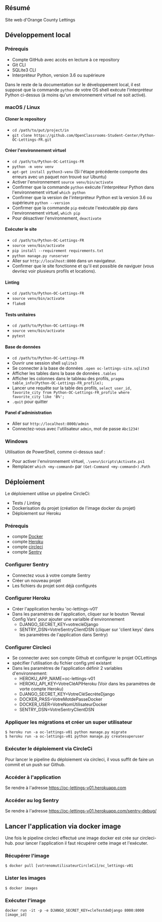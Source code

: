 ## Résumé

Site web d'Orange County Lettings

## Développement local

### Prérequis

- Compte GitHub avec accès en lecture à ce repository
- Git CLI
- SQLite3 CLI
- Interpréteur Python, version 3.6 ou supérieure

Dans le reste de la documentation sur le développement local, il est supposé que la commande `python` de votre OS shell exécute l'interpréteur Python ci-dessus (à moins qu'un environnement virtuel ne soit activé).

### macOS / Linux

#### Cloner le repository

- `cd /path/to/put/project/in`
- `git clone https://github.com/OpenClassrooms-Student-Center/Python-OC-Lettings-FR.git`

#### Créer l'environnement virtuel

- `cd /path/to/Python-OC-Lettings-FR`
- `python -m venv venv`
- `apt-get install python3-venv` (Si l'étape précédente comporte des erreurs avec un paquet non trouvé sur Ubuntu)
- Activer l'environnement `source venv/bin/activate`
- Confirmer que la commande `python` exécute l'interpréteur Python dans l'environnement virtuel
`which python`
- Confirmer que la version de l'interpréteur Python est la version 3.6 ou supérieure `python --version`
- Confirmer que la commande `pip` exécute l'exécutable pip dans l'environnement virtuel, `which pip`
- Pour désactiver l'environnement, `deactivate`

#### Exécuter le site

- `cd /path/to/Python-OC-Lettings-FR`
- `source venv/bin/activate`
- `pip install --requirement requirements.txt`
- `python manage.py runserver`
- Aller sur `http://localhost:8000` dans un navigateur.
- Confirmer que le site fonctionne et qu'il est possible de naviguer (vous devriez voir plusieurs profils et locations).

#### Linting

- `cd /path/to/Python-OC-Lettings-FR`
- `source venv/bin/activate`
- `flake8`

#### Tests unitaires

- `cd /path/to/Python-OC-Lettings-FR`
- `source venv/bin/activate`
- `pytest`

#### Base de données

- `cd /path/to/Python-OC-Lettings-FR`
- Ouvrir une session shell `sqlite3`
- Se connecter à la base de données `.open oc-lettings-site.sqlite3`
- Afficher les tables dans la base de données `.tables`
- Afficher les colonnes dans le tableau des profils, `pragma table_info(Python-OC-Lettings-FR_profile);`
- Lancer une requête sur la table des profils, `select user_id, favorite_city from
  Python-OC-Lettings-FR_profile where favorite_city like 'B%';`
- `.quit` pour quitter

#### Panel d'administration

- Aller sur `http://localhost:8000/admin`
- Connectez-vous avec l'utilisateur `admin`, mot de passe `Abc1234!`

### Windows

Utilisation de PowerShell, comme ci-dessus sauf :

- Pour activer l'environnement virtuel, `.\venv\Scripts\Activate.ps1` 
- Remplacer `which <my-command>` par `(Get-Command <my-command>).Path`

## Déploiement

Le déploiement utilise un pipeline CircleCi:
* Tests / Linting
* Dockerisation du projet (création de l'image docker du projet)
* Déploiement sur Heroku

### Prérequis
- compte [Docker](https://www.docker.com/)
- compte [Heroku](https://www.heroku.com/)
- compte [circleci](https://circleci.com/)
- compte [Sentry](https://sentry.io/welcome/)

### Configurer Sentry
- Connectez vous à votre compte Sentry
- Créer un nouveau projet
- Les fichiers du projet sont déjà configurés

### Configurer Heroku
- Créer l'application heroku 'oc-lettings-v01'
- Dans les paramètres de l'application, cliquer sur le bouton 'Reveal Config Vars' pour ajouter une varialble d'environnement
  * DJANGO_SECRET_KEY=votrecléDjango
  * SENTRY_DSN=VotreSentryClientDSN (cliquer sur 'client keys' dans les paramètres de l'application dans Sentry)

### Configurer Circleci
- Se connecter avec son compte Github et configurer le projet OCLettings
- spécifier l'utilisation du fichier config.yml existant
- Dans les paramètres de l'application définir 2 variables d'environnement:
  * HEROKU_APP_NAME=oc-lettings-v01
  * HEROKU_API_KEY=VotreCléAPIHeroku (Voir dans les paramètres de vorte compte Heroku)
  * DJANGO_SECRET_KEY=VotreCléSecrèteDjango
  * DOCKER_PASS=VotreMotdePasseDocker
  * DOCKER_USER=VotreNomUtilisateurDocker
  * SENTRY_DSN=VotreSentryClientDSN

### Appliquer les migrations et créer un super utilisateur
```$ heroku run -a oc-lettings-v01 python manage.py migrate```\
```$ heroku run -a oc-lettings-v01 python manage.py createsuperuser```

### Exécuter le déploiement via CircleCi

Pour lancer le pipeline du déploiement via circleci, il vous suffit de faire un commit et un push
sur Github.  

### Accéder à l'application

Se rendre à l'adresse https://oc-lettings-v01.herokuapp.com

### Accéder au log Sentry

Se rendre à l'adresse https://oc-lettings-v01.herokuapp.com/sentry-debug/


## Lancer l'application via docker image

Une fois le pipeline circleci effectué une image docker est crée sur circleci-hub.
pour lancer l'application il faut récupérer cette image et l'exécuter.

### Récupérer l'image
```$ docker pull [votrenomutilisateurCircleCi]/oc_lettings-v01```

### Lister les images
```$ docker images```

### Exécuter l'image
```docker run -it -p -e DJANGO_SECRET_KEY=cleTestdeDjango 8000:8000 [image_id]```

